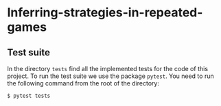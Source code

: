 # Inferring-strategies-in-repeated-games


Test suite
----------

In the directory `tests` find all the implemented tests for
the code of this project. To run the test suite we use the
package `pytest`. You need to run the following command from
the root of the directory:

```
$ pytest tests
```
